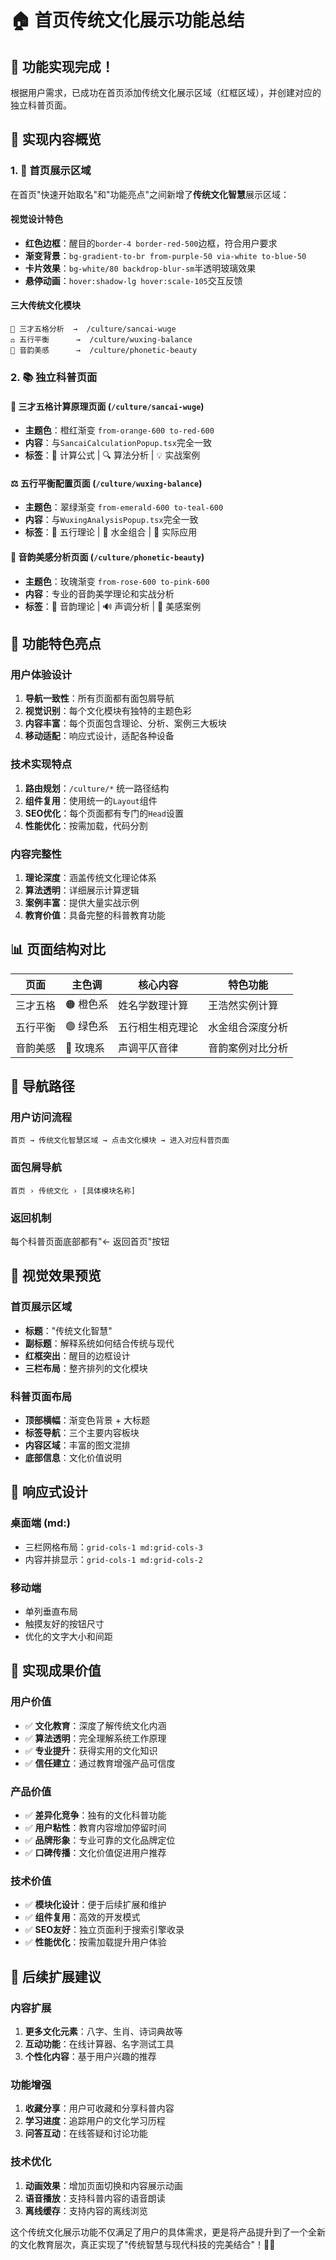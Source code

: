 # 🏠 首页传统文化展示功能总结

## 🎉 **功能实现完成！**

根据用户需求，已成功在首页添加传统文化展示区域（红框区域），并创建对应的独立科普页面。

## 📍 **实现内容概览**

### 1. 🎨 **首页展示区域**

在首页"快速开始取名"和"功能亮点"之间新增了**传统文化智慧**展示区域：

#### 视觉设计特色
- **红色边框**：醒目的`border-4 border-red-500`边框，符合用户要求
- **渐变背景**：`bg-gradient-to-br from-purple-50 via-white to-blue-50`
- **卡片效果**：`bg-white/80 backdrop-blur-sm`半透明玻璃效果
- **悬停动画**：`hover:shadow-lg hover:scale-105`交互反馈

#### 三大传统文化模块
```
🔮 三才五格分析  →  /culture/sancai-wuge
⚖️ 五行平衡      →  /culture/wuxing-balance  
🎵 音韵美感      →  /culture/phonetic-beauty
```

### 2. 📚 **独立科普页面**

#### 🔮 **三才五格计算原理页面** (`/culture/sancai-wuge`)
- **主题色**：橙红渐变 `from-orange-600 to-red-600`
- **内容**：与`SancaiCalculationPopup.tsx`完全一致
- **标签**：📐 计算公式 | 🔍 算法分析 | 💡 实战案例

#### ⚖️ **五行平衡配置页面** (`/culture/wuxing-balance`)
- **主题色**：翠绿渐变 `from-emerald-600 to-teal-600`
- **内容**：与`WuxingAnalysisPopup.tsx`完全一致  
- **标签**：🔮 五行理论 | 💎 水金组合 | 🎯 实际应用

#### 🎵 **音韵美感分析页面** (`/culture/phonetic-beauty`)
- **主题色**：玫瑰渐变 `from-rose-600 to-pink-600`
- **内容**：专业的音韵美学理论和实战分析
- **标签**：🎼 音韵理论 | 🔊 声调分析 | 🎯 美感案例

## 🎯 **功能特色亮点**

### 用户体验设计
1. **导航一致性**：所有页面都有面包屑导航
2. **视觉识别**：每个文化模块有独特的主题色彩
3. **内容丰富**：每个页面包含理论、分析、案例三大板块
4. **移动适配**：响应式设计，适配各种设备

### 技术实现特点
1. **路由规划**：`/culture/*` 统一路径结构
2. **组件复用**：使用统一的`Layout`组件
3. **SEO优化**：每个页面都有专门的`Head`设置
4. **性能优化**：按需加载，代码分割

### 内容完整性
1. **理论深度**：涵盖传统文化理论体系
2. **算法透明**：详细展示计算逻辑
3. **案例丰富**：提供大量实战示例
4. **教育价值**：具备完整的科普教育功能

## 📊 **页面结构对比**

| 页面 | 主色调 | 核心内容 | 特色功能 |
|------|--------|----------|----------|
| 三才五格 | 🟠 橙色系 | 姓名学数理计算 | 王浩然实例计算 |
| 五行平衡 | 🟢 绿色系 | 五行相生相克理论 | 水金组合深度分析 |
| 音韵美感 | 🔴 玫瑰系 | 声调平仄音律 | 音韵案例对比分析 |

## 🔗 **导航路径**

### 用户访问流程
```
首页 → 传统文化智慧区域 → 点击文化模块 → 进入对应科普页面
```

### 面包屑导航
```
首页 › 传统文化 › [具体模块名称]
```

### 返回机制
每个科普页面底部都有"← 返回首页"按钮

## 🎨 **视觉效果预览**

### 首页展示区域
- **标题**："传统文化智慧"
- **副标题**：解释系统如何结合传统与现代
- **红框突出**：醒目的边框设计
- **三栏布局**：整齐排列的文化模块

### 科普页面布局
- **顶部横幅**：渐变色背景 + 大标题
- **标签导航**：三个主要内容板块
- **内容区域**：丰富的图文混排
- **底部信息**：文化价值说明

## 📱 **响应式设计**

### 桌面端 (md:)
- 三栏网格布局：`grid-cols-1 md:grid-cols-3`
- 内容并排显示：`grid-cols-1 md:grid-cols-2`

### 移动端
- 单列垂直布局
- 触摸友好的按钮尺寸
- 优化的文字大小和间距

## 🌟 **实现成果价值**

### 用户价值
- ✅ **文化教育**：深度了解传统文化内涵
- ✅ **算法透明**：完全理解系统工作原理  
- ✅ **专业提升**：获得实用的文化知识
- ✅ **信任建立**：通过教育增强产品可信度

### 产品价值
- ✅ **差异化竞争**：独有的文化科普功能
- ✅ **用户粘性**：教育内容增加停留时间
- ✅ **品牌形象**：专业可靠的文化品牌定位
- ✅ **口碑传播**：文化价值促进用户推荐

### 技术价值
- ✅ **模块化设计**：便于后续扩展和维护
- ✅ **组件复用**：高效的开发模式
- ✅ **SEO友好**：独立页面利于搜索引擎收录
- ✅ **性能优化**：按需加载提升用户体验

## 🚀 **后续扩展建议**

### 内容扩展
1. **更多文化元素**：八字、生肖、诗词典故等
2. **互动功能**：在线计算器、名字测试工具
3. **个性化内容**：基于用户兴趣的推荐

### 功能增强
1. **收藏分享**：用户可收藏和分享科普内容
2. **学习进度**：追踪用户的文化学习历程  
3. **问答互动**：在线答疑和讨论功能

### 技术优化
1. **动画效果**：增加页面切换和内容展示动画
2. **语音播放**：支持科普内容的语音朗读
3. **离线缓存**：支持内容的离线浏览

这个传统文化展示功能不仅满足了用户的具体需求，更是将产品提升到了一个全新的文化教育层次，真正实现了"传统智慧与现代科技的完美结合"！🎉✨